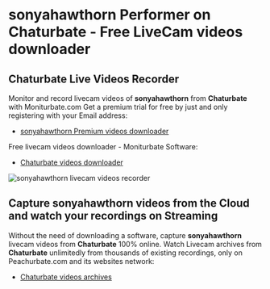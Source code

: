 # sonyahawthorn Performer on Chaturbate - Free LiveCam videos downloader

## Chaturbate Live Videos Recorder

Monitor and record livecam videos of **sonyahawthorn** from **Chaturbate** with Moniturbate.com
Get a premium trial for free by just and only registering with your Email address:
* [sonyahawthorn Premium videos downloader](https://moniturbate.com/request-demo-licence-key.html)

Free livecam videos downloader - Moniturbate Software:
* [Chaturbate videos downloader](https://moniturbate.com/moniturbate-download-software.html)

![sonyahawthorn livecam videos recorder](https://peachurnet.com/templates/moniturbate-software.png)


## Capture sonyahawthorn videos from the Cloud and watch your recordings on Streaming

Without the need of downloading a software, capture **sonyahawthorn** livecam videos from **Chaturbate** 100% online.
Watch Livecam archives from **Chaturbate** unlimitedly from thousands of existing recordings, only on Peachurbate.com and its websites network:
* [Chaturbate videos archives](https://peachurnet.com/)